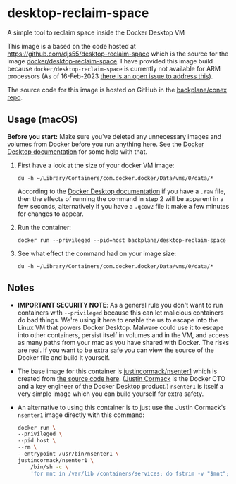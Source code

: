 # desktop-reclaim-space

A simple tool to reclaim space inside the Docker Desktop VM

This image is a based on the code hosted at <https://github.com/djs55/desktop-reclaim-space> which is the source for the image [docker/desktop-reclaim-space](https://hub.docker.com/r/docker/desktop-reclaim-space/tags). I have provided this image build because `docker/desktop-reclaim-space` is currently not available for ARM processors (As of 16-Feb-2023 [there is an open issue to address this](https://github.com/djs55/desktop-reclaim-space/issues/2)).

The source code for this image is hosted on GitHub in the [backplane/conex repo](https://github.com/backplane/conex/tree/main/desktop-reclaim-space).

## Usage (macOS)

**Before you start:** Make sure you've deleted any unnecessary images and volumes from Docker before you run anything here. See the [Docker Desktop documentation](https://docs.docker.com/desktop/faqs/macfaqs/#what-if-the-file-is-too-big) for some help with that.

1. First have a look at the size of your docker VM image:

    ```shell=/bin/sh
    du -h ~/Library/Containers/com.docker.docker/Data/vms/0/data/*
    ```

    According to the [Docker Desktop documentation](https://docs.docker.com/desktop/faqs/macfaqs/#what-if-the-file-is-too-big) if you have a `.raw` file, then the effects of running the command in step 2 will be apparent in a few seconds, alternatively if you have a `.qcow2` file it make a few minutes for changes to appear.

2. Run the container:

    ```shell=/bin/sh
    docker run --privileged --pid=host backplane/desktop-reclaim-space
    ```

3. See what effect the command had on your image size:

    ```shell=/bin/sh
    du -h ~/Library/Containers/com.docker.docker/Data/vms/0/data/*
    ```

## Notes

* **IMPORTANT SECURITY NOTE**: As a general rule you don't want to run containers with `--privileged` because this can let malicious containers do bad things. We're using it here to enable the us to escape into the Linux VM that powers Docker Desktop. Malware could use it to escape into other containers, persist itself in volumes and in the VM, and access as many paths from your mac as you have shared with Docker. The risks are real. If you want to be extra safe you can view the source of the Docker file and build it yourself.
* The base image for this container is [justincormack/nsenter1](https://hub.docker.com/r/justincormack/nsenter1) which is created from [the source code here](https://github.com/justincormack/nsenter1). ([Justin Cormack](https://www.docker.com/author/justin-cormack/) is the Docker CTO and a key engineer of the Docker Desktop product.) `nsenter1` is itself a very simple image which you can build yourself for extra safety.
* An alternative to using this container is to just use the Justin Cormack's `nsenter1` image directly with this command:

    ```sh
    docker run \
    --privileged \
    --pid host \
    --rm \
    --entrypoint /usr/bin/nsenter1 \
    justincormack/nsenter1 \
        /bin/sh -c \
        'for mnt in /var/lib /containers/services; do fstrim -v "$mnt"; done'
    ```